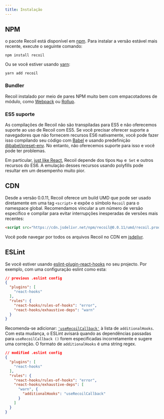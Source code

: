```yaml
---
title: Instalação
---
```


## NPM

o pacote Recoil está disponível em <a href="https://www.npmjs.com/get-npm" target="_blank">npm</a>. Para instalar a versão estável mais recente, execute o seguinte comando:

```shell
npm install recoil
```

Ou se você estiver usando <a href="https://classic.yarnpkg.com/en/docs/install/" target="_blank">yarn</a>:

```shell
yarn add recoil
```

### Bundler

Recoil instalado por meio de pares NPM muito bem com empacotadores de módulo, como [Webpack](https://webpack.js.org/) ou [Rollup](https://rollupjs.org/).

### ES5 suporte

As compilações de Recoil não são transpiladas para ES5 e não oferecemos suporte ao uso de Recoil com ES5. Se você precisar oferecer suporte a navegadores que não fornecem recursos ES6 nativamente, você pode fazer isso compilando seu código com [Babel](https://babeljs.io/) e usando predefinição [@babel/preset-env](https://babeljs.io/docs/en/babel-preset-env). No entanto, não oferecemos suporte para isso e você pode ter problemas.

Em particular, [just like React](https://reactjs.org/docs/javascript-environment-requirements.html), Recoil depende dos tipos `Map` e` Set` e outros recursos do ES6. A emulação desses recursos usando polyfills pode resultar em um desempenho muito pior.

## CDN

Desde a versão 0.0.11, Recoil oferece um build UMD que pode ser usado diretamente em uma tag `<script>` e expõe o símbolo `Recoil` para o namespace global. Recomendamos vincular a um número de versão específico e compilar para evitar interrupções inesperadas de versões mais recentes:

```html
<script src="https://cdn.jsdelivr.net/npm/recoil@0.0.11/umd/recoil.production.js"></script>
```

Você pode navegar por todos os arquivos Recoil no CDN em [jsdelivr](https://www.jsdelivr.com/package/npm/recoil).

## ESLint

Se você estiver usando [eslint-plugin-react-hooks](https://www.npmjs.com/package/eslint-plugin-react-hooks) no seu projecto. Por exemplo, com uma configuração eslint como esta:

```json
// previous .eslint config
{
  "plugins": [
    "react-hooks"
  ],
  "rules": {
    "react-hooks/rules-of-hooks": "error",
    "react-hooks/exhaustive-deps": "warn"
  }
}
```

Recomenda-se adicionar: [`'useRecoilCallback'`](/docs/api-reference/core/useRecoilCallback) à lista de `additionalHooks`. Com esta mudança, o ESLint avisará quando as dependências passadas para `useRecoilCallback ()` forem especificadas incorretamente e sugere uma correção. O formato de `additionalHooks` é uma string regex.

```json
// modified .eslint config
{
  "plugins": [
    "react-hooks"
  ],
  "rules": {
    "react-hooks/rules-of-hooks": "error",
    "react-hooks/exhaustive-deps": [
      "warn", {
        "additionalHooks": "useRecoilCallback"
      }
    ]
  }
}
```
